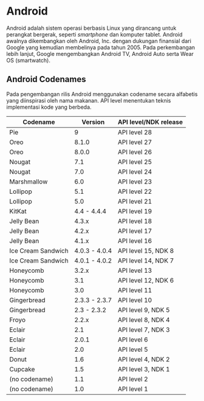 # Android

Android adalah sistem operasi berbasis Linux yang dirancang untuk perangkat
bergerak, seperti *smartphone* dan komputer tablet. Android awalnya dikembangkan
oleh Android, Inc. dengan dukungan finansial dari Google yang kemudian
membelinya pada tahun 2005. Pada perkembangan lebih lanjut, Google mengembangkan
Android TV, Android Auto serta Wear OS (smartwatch).

## Android Codenames

Pada pengembangan rilis Android menggunakan codename secara alfabetis yang
diinspirasi oleh nama makanan. API level menentukan teknis implementasi kode
yang berbeda.

| Codename           | Version       | API level/NDK release |
| ---                | ---           | ---                   |
| Pie                | 9             | API level 28          |
| Oreo               | 8.1.0         | API level 27          |
| Oreo               | 8.0.0         | API level 26          |
| Nougat             | 7.1           | API level 25          |
| Nougat             | 7.0           | API level 24          |
| Marshmallow        | 6.0           | API level 23          |
| Lollipop           | 5.1           | API level 22          |
| Lollipop           | 5.0           | API level 21          |
| KitKat             | 4.4 - 4.4.4   | API level 19          |
| Jelly Bean         | 4.3.x         | API level 18          |
| Jelly Bean         | 4.2.x         | API level 17          |
| Jelly Bean         | 4.1.x         | API level 16          |
| Ice Cream Sandwich | 4.0.3 - 4.0.4 | API level 15, NDK 8   |
| Ice Cream Sandwich | 4.0.1 - 4.0.2 | API level 14, NDK 7   |
| Honeycomb          | 3.2.x         | API level 13          |
| Honeycomb          | 3.1           | API level 12, NDK 6   |
| Honeycomb          | 3.0           | API level 11          |
| Gingerbread        | 2.3.3 - 2.3.7 | API level 10          |
| Gingerbread        | 2.3 - 2.3.2   | API level 9, NDK 5    |
| Froyo              | 2.2.x         | API level 8, NDK 4    |
| Eclair             | 2.1           | API level 7, NDK 3    |
| Eclair             | 2.0.1         | API level 6           |
| Eclair             | 2.0           | API level 5           |
| Donut              | 1.6           | API level 4, NDK 2    |
| Cupcake            | 1.5           | API level 3, NDK 1    |
| (no codename)      | 1.1           | API level 2           |
| (no codename)      | 1.0           | API level 1           |
